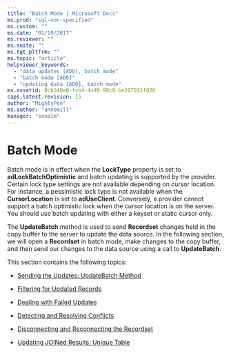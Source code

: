 ```yaml
---
title: "Batch Mode | Microsoft Docs"
ms.prod: "sql-non-specified"
ms.custom: ""
ms.date: "01/19/2017"
ms.reviewer: ""
ms.suite: ""
ms.tgt_pltfrm: ""
ms.topic: "article"
helpviewer_keywords: 
  - "data updates [ADO], batch mode"
  - "batch mode [ADO]"
  - "updating data [ADO], batch mode"
ms.assetid: 0cb548e0-fcb4-4c49-98c8-be287911f826
caps.latest.revision: 15
author: "MightyPen"
ms.author: "annemill"
manager: "sonalm"
---
```

# Batch Mode
Batch mode is in effect when the **LockType** property is set to **adLockBatchOptimistic** and batch updating is supported by the provider. Certain lock type settings are not available depending on cursor location. For instance, a pessimistic lock type is not available when the **CursorLocation** is set to **adUseClient**. Conversely, a provider cannot support a batch optimistic lock when the cursor location is on the server. You should use batch updating with either a keyset or static cursor only.  
  
 The **UpdateBatch** method is used to send **Recordset** changes held in the copy buffer to the server to update the data source. In the following section, we will open a **Recordset** in batch mode, make changes to the copy buffer, and then send our changes to the data source using a call to **UpdateBatch**.  
  
 This section contains the following topics:  
  
-   [Sending the Updates: UpdateBatch Method](../../../ado/guide/data/sending-the-updates-updatebatch-method.md)  
  
-   [Filtering for Updated Records](../../../ado/guide/data/filtering-for-updated-records.md)  
  
-   [Dealing with Failed Updates](../../../ado/guide/data/dealing-with-failed-updates.md)  
  
-   [Detecting and Resolving Conflicts](../../../ado/guide/data/detecting-and-resolving-conflicts.md)  
  
-   [Disconnecting and Reconnecting the Recordset](../../../ado/guide/data/disconnecting-and-reconnecting-the-recordset.md)  
  
-   [Updating JOINed Results: Unique Table](../../../ado/guide/data/updating-joined-results-unique-table.md)